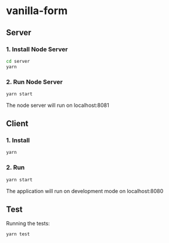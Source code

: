 # vanilla-form

## Server

### 1. Install Node Server

```sh
cd server
yarn
```

### 2. Run Node Server

```sh
yarn start
```

The node server will run on localhost:8081

## Client

### 1. Install

```sh
yarn
```

### 2. Run

```sh
yarn start
```

The application will run on development mode on localhost:8080

## Test

Running the tests:

```sh
yarn test
```
